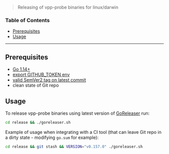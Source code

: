 > Releasing of vpp-probe binaries for linux/darwin

### Table of Contents

- [Prerequisites](#Prerequisites)
- [Usage](#Usage)

---

## Prerequisites

- [Go 1.14+](https://golang.org/dl/)
- [export GITHUB_TOKEN env](https://github.com/settings/tokens/new)
- [valid SemVer2 tag on latest commit](https://semver.org/#backusnaur-form-grammar-for-valid-semver-versions)
- clean state of Git repo

## Usage

To release vpp-probe binaries using latest version of [GoReleaser](https://github.com/goreleaser/goreleaser/) run:

```sh
cd release && ./goreleaser.sh
```

Example of usage when integrating with a CI tool (that can leave Git repo in a dirty state - modifying `go.sum` for example):

```sh
cd release && git stash && VERSION="v0.157.0" ./goreleaser.sh
```


